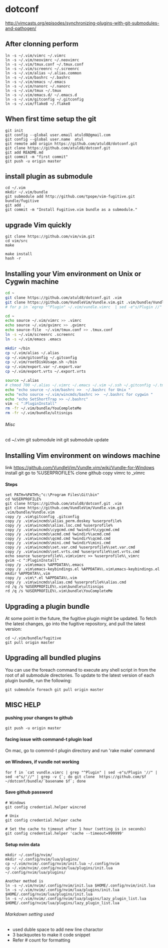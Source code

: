 # dotconf

http://vimcasts.org/episodes/synchronizing-plugins-with-git-submodules-and-pathogen/

## After clonning perform
```
ln -s ~/.vim/vimrc ~/.vimrc
ln -s ~/.vim/neovimrc ~/.neovimrc
ln -s ~/.vim/tmux.conf ~/.tmux.conf
ln -s ~/.vim/screenrc ~/.screenrc
ln -s ~/.vim/alias ~/.alias.common
ln -s ~/.vim/bashrc ~/.bashrc
ln -s ~/.vim/emacs ~/.emacs
ln -s ~/.vim/nanorc ~/.nanorc
ln -s ~/.vim/tmux ~/.tmux
ln -s ~/.vim/emacs.d/ ~/.emacs.d
ln -s ~/.vim/gitconfig ~/.gitconfig
ln -s ~/.vim/flake8 ~/.flake8
```

## When first time setup the git
```
git init
git config --global user.email atuld8@gmail.com
git config --global user.name  atul
git remote add origin https://github.com/atuld8/dotconf.git
git clone https://github.com/atuld8/dotconf.git
git add README.md
git commit -m "first commit"
git push -u origin master
```

## install plugin as submodule
```
cd ~/.vim
mkdir ~/.vim/bundle
git submodule add http://github.com/tpope/vim-fugitive.git bundle/fugitive
git add .
git commit -m "Install Fugitive.vim bundle as a submodule."
```

## upgrade Vim quickly
```
git clone https://github.com/vim/vim.git
cd vim/src
make

make install
hash -r
```

## Installing your Vim environment on Unix or Cygwin machine
``` Bash
cd ~
git clone https://github.com/atuld8/dotconf.git .vim
git clone https://github.com/VundleVim/Vundle.vim.git .vim/bundle/Vundle.vim
# for p in `egrep "^Plugin" ~/.vim/vundle.vimrc  | sed -e"s/Plugin //" | awk "-F"'" '{print $2;}'`; do git clone  https://github.com/${p}; done

cd ~
echo source ~/.vim/vimrc >> .vimrc
echo source ~/.vim/gvimrc >> .gvimrc
echo source-file  ~/.vim/tmux.conf >> .tmux.conf
ln -s ~/.vim/screenrc .screenrc
ln -s ~/.vim/emacs .emacs

mkdir ~/bin
cp ~/.vim/alias ~/.alias
cp ~/.vim/gitconfig ~/.gitconfig
cp ~/.vim/rootDiskUsage.sh ~/bin
cp ~/.vim/export.var ~/.export.var
cp ~/.vim/export.vrts ~/.export.vrts

source ~/.alias
# chmod 700 ~/.alias ~/.vimrc ~/.emacs ~/.vim ~/.ssh ~/.gitconfig ~/.tmux.conf ~/.screenrc
echo "echo source ~/.vim/bashrc >>  ~/.bashrc for Unix "
echo "echo source ~/.vim/wincmds/bashrc >>  ~/.bashrc for cygwin "
echo "echo SetShortTrap >> ~/.bashrc"
vim -c ":PluginInstall"
rm -fr ~/.vim/bundle/YouCompleteMe
rm -fr ~/.vim/bundle/ultisnips
```

###### Misc
cd ~/.vim
git submodule init
git submodule update

## Installing Vim environment on windows machine
link https://github.com/VundleVim/Vundle.vim/wiki/Vundle-for-Windows
install git
go to %USERPROFILE%
clone github
copy vimrc to _vimrc

#### Steps
``` Batch
set PATH=%PATH%;"c:\Program Files\Git\bin"
cd %USERPROFILE%
git clone https://github.com/atuld8/dotconf.git .vim
git clone https://github.com/VundleVim/Vundle.vim.git .vim/bundle/Vundle.vim
copy /y .vim\gitconfig .gitconfig
copy /y .vim\wincmds\alias_perm.doskey %userprofile%
copy /y .vim\wincmds\alias.loc.cmd %userprofile%
copy /y .vim\wincmds\cygcmd.cmd %windir%\cygcmd.cmd
copy /y .vim\wincmds\acmd.cmd %windir%\acmd.cmd
copy /y .vim\wincmds\qcmd.cmd %windir%\qcmd.cmd
copy /y .vim\wincmds\mini.cmd %windir%\mini.cmd
copy /y .vim\wincmds\set.var.cmd %userprofile%\set.var.cmd
copy /y .vim\wincmds\set.vrts.cmd %userprofile%\set.vrts.cmd
echo source %userprofile%\.vim\vimrc >> %userprofile%\_vimrc
gvim -c ":PluginInstall"
copy /y .vim\emacs %APPDATA%\.emacs
copy /y .vim\emacs-keybindings.el %APPDATA%\.vim\emacs-keybindings.el
mkdir %APPDATA%\.vim
copy /y .vim\*.el %APPDATA%\.vim
copy /y .vim\wincmds\alias.cmd %userprofile%\alias.cmd
rd /q /s %USERPROFILE%\.vim\bundle\ultisnips
rd /q /s %USERPROFILE%\.vim\bundle\YouCompleteMe
```

## Upgrading a plugin bundle
At some point in the future, the fugitive plugin might be updated. To fetch the latest changes, go into the fugitive repository, and pull the latest version:
```
cd ~/.vim/bundle/fugitive
git pull origin master
```

## Upgrading all bundled plugins
You can use the foreach command to execute any shell script in from the root of all submodule directories. To update to the latest version of each plugin bundle, run the following:
```
git submodule foreach git pull origin master
```

## MISC HELP
#### pushing your changes to github
```git push -u origin master```

#### facing issue with command-t plugin load
On mac, go to commnd-t plugin directory and run 'rake make' command


#### on Windows, if vundle not working
```
for f in `cat vundle.vimrc | grep "^Plugin" | sed -e"s/Plugin '//" | sed -e"s/'//" | grep -v {`; do git clone  https://github.com/$f ~/dotconf/bundle/`basename $f`; done
```

#### Save github password
```
# Windows
git config credential.helper wincred

# Unix
git config credential.helper cache

# Set the cache to timeout after 1 hour (setting is in seconds)
git config credential.helper 'cache --timeout=999999'
```

#### Setup nvim data
```
mkdir ~/.config/nvim/
mkdir ~/.config/nvim/lua/plugins/
cp ~/.vim/nvim/.config/nvim/init.lua ~/.config/nvim
cp ~/.vim/nvim/.config/nvim/lua/plugins/init.lua ~/.config/nvim/lua/plugins/

Another method is
ln -s ~/.vim/nvim/.config/nvim/init.lua $HOME/.config/nvim/init.lua
ln -s ~/.vim/nvim/.config/nvim/lua/plugins/init.lua $HOME/.config/nvim/lua/plugins/init.lua
ln -s ~/.vim/nvim/.config/nvim/lua/plugins/lazy_plugin_list.lua $HOME/.config/nvim/lua/plugins/lazy_plugin_list.lua
```

###### Markdown setting used
* used duble space to add new line charactor
* 3 backquotes to make it code snippet
* Refer # count for formatting
